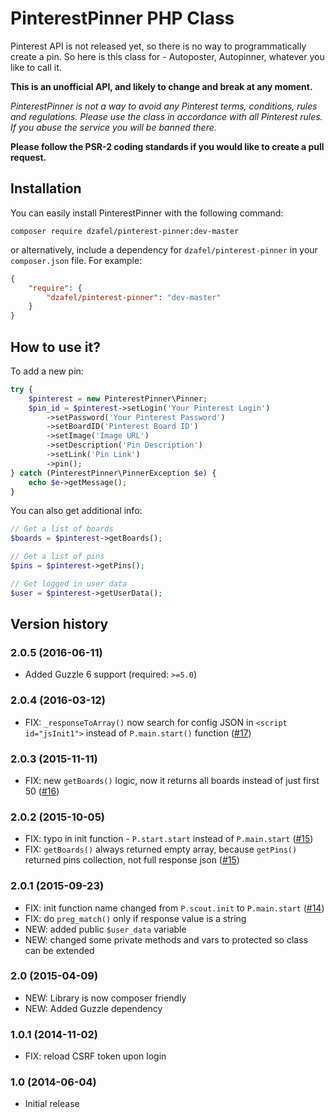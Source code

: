 # PinterestPinner PHP Class

Pinterest API is not released yet, so there is no way to programmatically create a pin. So here is this class for - Autoposter, Autopinner, whatever you like to call it.

**This is an unofficial API, and likely to change and break at any moment.**

_PinterestPinner is not a way to avoid any Pinterest terms, conditions, rules and regulations. Please use the class in accordance with all Pinterest rules. If you abuse the service you will be banned there._

**Please follow the PSR-2 coding standards if you would like to create a pull request.**

## Installation

You can easily install PinterestPinner with the following command:

`composer require dzafel/pinterest-pinner:dev-master`

or alternatively, include a dependency for `dzafel/pinterest-pinner` in your `composer.json` file. For example:

```json
{
    "require": {
        "dzafel/pinterest-pinner": "dev-master"
    }
}
```

## How to use it?

To add a new pin:

```php
try {
    $pinterest = new PinterestPinner\Pinner;
    $pin_id = $pinterest->setLogin('Your Pinterest Login')
        ->setPassword('Your Pinterest Password')
        ->setBoardID('Pinterest Board ID')
        ->setImage('Image URL')
        ->setDescription('Pin Description')
        ->setLink('Pin Link')
        ->pin();
} catch (PinterestPinner\PinnerException $e) {
    echo $e->getMessage();
}
```

You can also get additional info:

```php
// Get a list of boards
$boards = $pinterest->getBoards();

// Get a list of pins
$pins = $pinterest->getPins();

// Get logged in user data
$user = $pinterest->getUserData();
```

## Version history

### 2.0.5 (2016-06-11)

- Added Guzzle 6 support (required: `>=5.0`)

### 2.0.4 (2016-03-12)

- FIX: `_responseToArray()` now search for config JSON in `<script id="jsInit1">` instead of `P.main.start()` function ([#17](/../../issues/17))

### 2.0.3 (2015-11-11)

- FIX: new `getBoards()` logic, now it returns all boards instead of just first 50 ([#16](/../../issues/16))

### 2.0.2 (2015-10-05)

- FIX: typo in init function - `P.start.start` instead of `P.main.start` ([#15](/../../issues/15))
- FIX: `getBoards()` always returned empty array, because `getPins()` returned pins collection, not full response json ([#15](/../../issues/15))

### 2.0.1 (2015-09-23)

- FIX: init function name changed from `P.scout.init` to `P.main.start` ([#14](/../../issues/14))
- FIX: do `preg_match()` only if response value is a string
- NEW: added public `$user_data` variable
- NEW: changed some private methods and vars to protected so class can be extended

### 2.0 (2015-04-09)

- NEW: Library is now composer friendly
- NEW: Added Guzzle dependency

### 1.0.1 (2014-11-02)

- FIX: reload CSRF token upon login

### 1.0 (2014-06-04)

- Initial release
